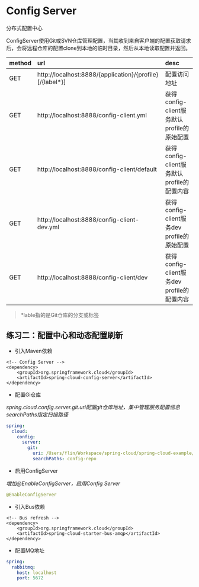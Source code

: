 # Config Server

分布式配置中心

ConfigServer使用Git或SVN仓库管理配置，当其收到来自客户端的配置获取请求后，会将远程仓库的配置clone到本地的临时目录，然后从本地读取配置并返回。  

|method|url|desc| 
|:---|:---|:---|   
|GET|http://localhost:8888/{application}/{profile}[/{label*}]|配置访问地址|
|GET|http://localhost:8888/config-client.yml|获得config-client服务默认profile的原始配置|
|GET|http://localhost:8888/config-client/default|获得config-client服务默认profile的配置内容|
|GET|http://localhost:8888/config-client-dev.yml|获得config-client服务dev profile的原始配置|
|GET|http://localhost:8888/config-client/dev|获得config-client服务dev profile的配置内容|

> *lable指的是Git仓库的分支或标签

## 练习二：配置中心和动态配置刷新

* 引入Maven依赖

``` maven
<!-- Config Server -->
<dependency>
    <groupId>org.springframework.cloud</groupId>
    <artifactId>spring-cloud-config-server</artifactId>
</dependency>
```

* 配置Gi仓库

_spring.cloud.config.server.git.uri配置git仓库地址，集中管理服务配置信息_  
_searchPaths指定扫描路径_

``` yaml
spring:
  cloud:
    config:
      server:
        git:
          uri: /Users/flin/Workspace/spring-cloud/spring-cloud-example/.git
          searchPaths: config-repo
```

* 启用ConfigServer

_增加@EnableConfigServer，启用Config Server_  

``` java
@EnableConfigServer
```

* 引入Bus依赖

``` maven
<!-- Bus refresh -->
<dependency>
    <groupId>org.springframework.cloud</groupId>
    <artifactId>spring-cloud-starter-bus-amqp</artifactId>
</dependency>
```

* 配置MQ地址

``` yaml
spring:
  rabbitmq:
    host: localhost
    port: 5672
```
